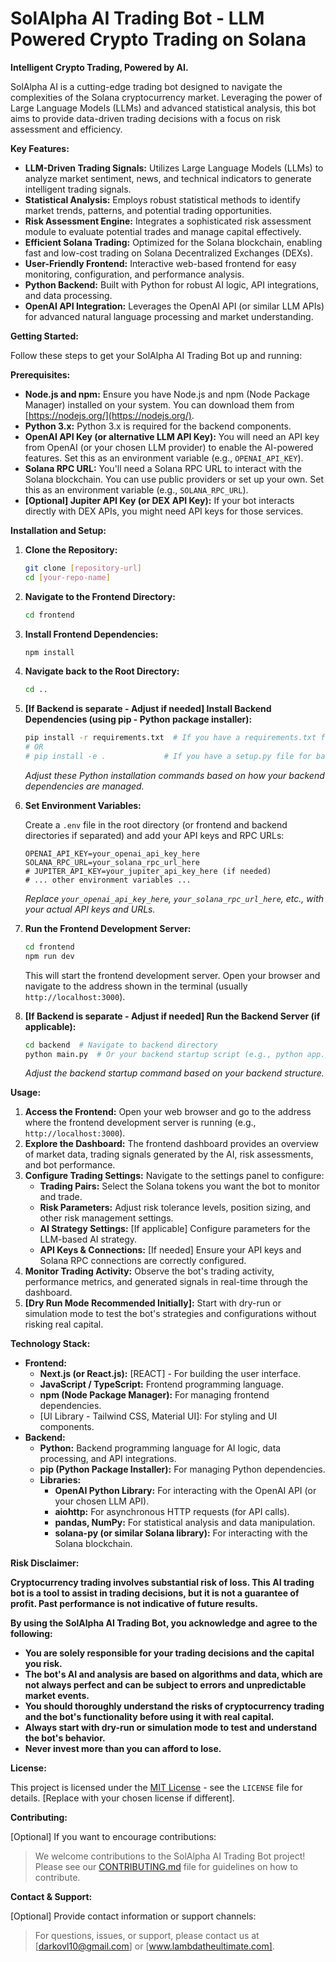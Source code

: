 # SolAlpha AI Trading Bot - LLM Powered Crypto Trading on Solana


**Intelligent Crypto Trading, Powered by AI.**

SolAlpha AI is a cutting-edge trading bot designed to navigate the complexities of the Solana cryptocurrency market. Leveraging the power of Large Language Models (LLMs) and advanced statistical analysis, this bot aims to provide data-driven trading decisions with a focus on risk assessment and efficiency.

**Key Features:**

*   **LLM-Driven Trading Signals:**  Utilizes Large Language Models (LLMs) to analyze market sentiment, news, and technical indicators to generate intelligent trading signals.
*   **Statistical Analysis:** Employs robust statistical methods to identify market trends, patterns, and potential trading opportunities.
*   **Risk Assessment Engine:** Integrates a sophisticated risk assessment module to evaluate potential trades and manage capital effectively.
*   **Efficient Solana Trading:** Optimized for the Solana blockchain, enabling fast and low-cost trading on Solana Decentralized Exchanges (DEXs).
*   **User-Friendly Frontend:**  Interactive web-based frontend for easy monitoring, configuration, and performance analysis.
*   **Python Backend:**  Built with Python for robust AI logic, API integrations, and data processing.
*   **OpenAI API Integration:**  Leverages the OpenAI API (or similar LLM APIs) for advanced natural language processing and market understanding.

**Getting Started:**

Follow these steps to get your SolAlpha AI Trading Bot up and running:

**Prerequisites:**

*   **Node.js and npm:** Ensure you have Node.js and npm (Node Package Manager) installed on your system. You can download them from [https://nodejs.org/](https://nodejs.org/).
*   **Python 3.x:** Python 3.x is required for the backend components.
*   **OpenAI API Key (or alternative LLM API Key):** You will need an API key from OpenAI (or your chosen LLM provider) to enable the AI-powered features.  Set this as an environment variable (e.g., `OPENAI_API_KEY`).
*   **Solana RPC URL:**  You'll need a Solana RPC URL to interact with the Solana blockchain. You can use public providers or set up your own. Set this as an environment variable (e.g., `SOLANA_RPC_URL`).
*   **[Optional] Jupiter API Key (or DEX API Key):** If your bot interacts directly with DEX APIs, you might need API keys for those services.

**Installation and Setup:**

1.  **Clone the Repository:**

    ```bash
    git clone [repository-url]
    cd [your-repo-name]
    ```

2.  **Navigate to the Frontend Directory:**

    ```bash
    cd frontend
    ```

3.  **Install Frontend Dependencies:**

    ```bash
    npm install
    ```

4.  **Navigate back to the Root Directory:**

    ```bash
    cd ..
    ```

5.  **[If Backend is separate - Adjust if needed] Install Backend Dependencies (using pip - Python package installer):**

    ```bash
    pip install -r requirements.txt  # If you have a requirements.txt file
    # OR
    # pip install -e .             # If you have a setup.py file for backend
    ```
    *Adjust these Python installation commands based on how your backend dependencies are managed.*

6.  **Set Environment Variables:**

    Create a `.env` file in the root directory (or frontend and backend directories if separated) and add your API keys and RPC URLs:

    ```env
    OPENAI_API_KEY=your_openai_api_key_here
    SOLANA_RPC_URL=your_solana_rpc_url_here
    # JUPITER_API_KEY=your_jupiter_api_key_here (if needed)
    # ... other environment variables ...
    ```
    *Replace `your_openai_api_key_here`, `your_solana_rpc_url_here`, etc., with your actual API keys and URLs.*

7.  **Run the Frontend Development Server:**

    ```bash
    cd frontend
    npm run dev
    ```

    This will start the frontend development server.  Open your browser and navigate to the address shown in the terminal (usually `http://localhost:3000`).

8.  **[If Backend is separate - Adjust if needed] Run the Backend Server (if applicable):**

    ```bash
    cd backend  # Navigate to backend directory
    python main.py  # Or your backend startup script (e.g., python app.py)
    ```
    *Adjust the backend startup command based on your backend structure.*

**Usage:**

1.  **Access the Frontend:** Open your web browser and go to the address where the frontend development server is running (e.g., `http://localhost:3000`).
2.  **Explore the Dashboard:** The frontend dashboard provides an overview of market data, trading signals generated by the AI, risk assessments, and bot performance.
3.  **Configure Trading Settings:**  Navigate to the settings panel to configure:
    *   **Trading Pairs:** Select the Solana tokens you want the bot to monitor and trade.
    *   **Risk Parameters:** Adjust risk tolerance levels, position sizing, and other risk management settings.
    *   **AI Strategy Settings:** [If applicable] Configure parameters for the LLM-based AI strategy.
    *   **API Keys & Connections:** [If needed]  Ensure your API keys and Solana RPC connections are correctly configured.
4.  **Monitor Trading Activity:**  Observe the bot's trading activity, performance metrics, and generated signals in real-time through the dashboard.
5.  **[Dry Run Mode Recommended Initially]:**  Start with dry-run or simulation mode to test the bot's strategies and configurations without risking real capital.

**Technology Stack:**

*   **Frontend:**
    *   **Next.js (or React.js):**  [REACT] - For building the user interface.
    *   **JavaScript / TypeScript:**  Frontend programming language.
    *   **npm (Node Package Manager):**  For managing frontend dependencies.
    *   [UI Library - Tailwind CSS, Material UI]:  For styling and UI components.
*   **Backend:**
    *   **Python:**  Backend programming language for AI logic, data processing, and API integrations.
    *   **pip (Python Package Installer):** For managing Python dependencies.
    *   **Libraries:**
        *   **OpenAI Python Library:** For interacting with the OpenAI API (or your chosen LLM API).
        *   **aiohttp:** For asynchronous HTTP requests (for API calls).
        *   **pandas, NumPy:** For statistical analysis and data manipulation.
        *   **solana-py (or similar Solana library):** For interacting with the Solana blockchain.


**Risk Disclaimer:**

**Cryptocurrency trading involves substantial risk of loss.  This AI trading bot is a tool to assist in trading decisions, but it is not a guarantee of profit.  Past performance is not indicative of future results.**

**By using the SolAlpha AI Trading Bot, you acknowledge and agree to the following:**

*   **You are solely responsible for your trading decisions and the capital you risk.**
*   **The bot's AI and analysis are based on algorithms and data, which are not always perfect and can be subject to errors and unpredictable market events.**
*   **You should thoroughly understand the risks of cryptocurrency trading and the bot's functionality before using it with real capital.**
*   **Always start with dry-run or simulation mode to test and understand the bot's behavior.**
*   **Never invest more than you can afford to lose.**

**License:**

This project is licensed under the [MIT License](LICENSE) - see the `LICENSE` file for details.  [Replace with your chosen license if different].

**Contributing:**

[Optional] If you want to encourage contributions:

> We welcome contributions to the SolAlpha AI Trading Bot project!  Please see our [CONTRIBUTING.md](CONTRIBUTING.md) file for guidelines on how to contribute.

**Contact & Support:**

[Optional] Provide contact information or support channels:

> For questions, issues, or support, please contact us at [darkovl10@gmail.com] or [www.lambdatheultimate.com].

